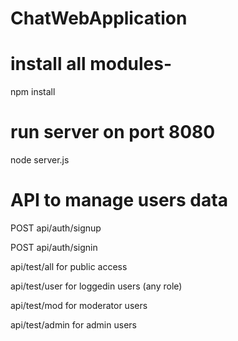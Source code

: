 # ChatWebApplication



# install all modules-


npm install




# run server on port 8080 



node server.js




# API to manage users data 

POST api/auth/signup

POST api/auth/signin

api/test/all for public access

api/test/user for loggedin users (any role) 

api/test/mod for moderator users

api/test/admin for admin users


